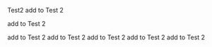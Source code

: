 Test2
add to Test 2 

add to Test 2 

add to Test 2 
add to Test 2 add to Test 2 add to Test 2 add to Test 2 
